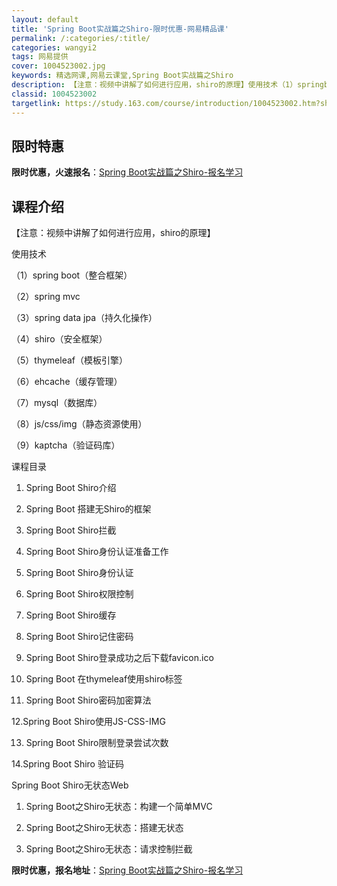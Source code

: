 ```yaml
---
layout: default
title: 'Spring Boot实战篇之Shiro-限时优惠-网易精品课'
permalink: /:categories/:title/
categories: wangyi2
tags: 网易提供
cover: 1004523002.jpg
keywords: 精选网课,网易云课堂,Spring Boot实战篇之Shiro
description: 【注意：视频中讲解了如何进行应用，shiro的原理】使用技术（1）springboot（整合框架）（2）springmv
classid: 1004523002
targetlink: https://study.163.com/course/introduction/1004523002.htm?share=1&shareId=1025206652&utm_campaign=share&utm_medium=iphoneShare&utm_source=&utm_u=1025206652
---
```


## 限时特惠

**限时优惠，火速报名**：[Spring Boot实战篇之Shiro-报名学习](https://study.163.com/course/introduction/1004523002.htm?share=1&shareId=1025206652&utm_campaign=share&utm_medium=iphoneShare&utm_source=&utm_u=1025206652)

## 课程介绍

【注意：视频中讲解了如何进行应用，shiro的原理】

使用技术

（1）spring boot（整合框架）

（2）spring mvc

（3）spring data jpa（持久化操作）

（4）shiro（安全框架）

（5）thymeleaf（模板引擎）

（6）ehcache（缓存管理）

（7）mysql（数据库）

（8）js/css/img（静态资源使用）

（9）kaptcha（验证码库）



课程目录

1. Spring Boot Shiro介绍

 

2. Spring Boot 搭建无Shiro的框架

 

3. Spring Boot Shiro拦截

 

4. Spring Boot Shiro身份认证准备工作

 

5. Spring Boot Shiro身份认证

 

6. Spring Boot Shiro权限控制

 

7. Spring Boot Shiro缓存

 

8. Spring Boot Shiro记住密码

 

9. Spring Boot Shiro登录成功之后下载favicon.ico

 

10. Spring Boot 在thymeleaf使用shiro标签

 

11. Spring Boot Shiro密码加密算法

 

12.Spring Boot Shiro使用JS-CSS-IMG

 

13. Spring Boot Shiro限制登录尝试次数

 

14.Spring Boot Shiro 验证码

 

 

Spring Boot Shiro无状态Web

 

1. Spring Boot之Shiro无状态：构建一个简单MVC

 

2. Spring Boot之Shiro无状态：搭建无状态

 

3. Spring Boot之Shiro无状态：请求控制拦截

**限时优惠，报名地址**：[Spring Boot实战篇之Shiro-报名学习](https://study.163.com/course/introduction/1004523002.htm?share=1&shareId=1025206652&utm_campaign=share&utm_medium=iphoneShare&utm_source=&utm_u=1025206652)

